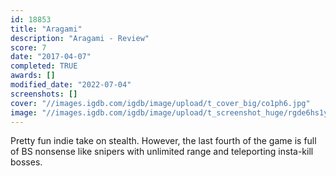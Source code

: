```yaml
---
id: 18853
title: "Aragami"
description: "Aragami - Review"
score: 7
date: "2017-04-07"
completed: TRUE
awards: []
modified_date: "2022-07-04"
screenshots: []
cover: "//images.igdb.com/igdb/image/upload/t_cover_big/co1ph6.jpg"
image: "//images.igdb.com/igdb/image/upload/t_screenshot_huge/rgde6hs1ypyqu1l7y7co.jpg"
---
```

Pretty fun indie take on stealth. However, the last fourth of the game is full of BS nonsense like snipers with unlimited range and teleporting insta-kill bosses.